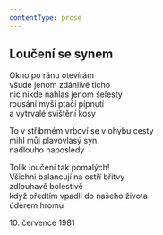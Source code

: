 ```yaml
---
contentType: prose
---
```


## Loučení se synem

Okno po ránu otevírám  
všude jenom zdánlivé ticho  
nic nikde nahlas jenom šelesty  
rousání myši ptačí pípnutí  
a vytrvalé svištění kosy

To v stříbrném vrboví se v ohybu cesty  
mihl můj plavovlasý syn  
nadlouho naposledy

Tolik loučení tak pomalých!  
Všichni balancují na ostří břitvy  
zdlouhavě bolestivě  
když předtím vpadli do našeho života  
úderem hromu

10\. července 1981
